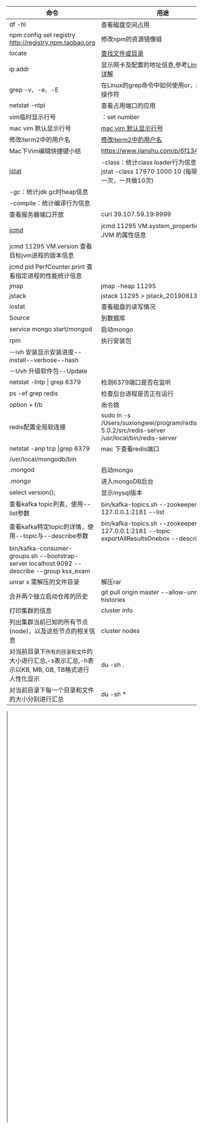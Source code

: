 命令 | 用途
---|---
df -hl | 查看磁盘空间占用
npm config set registry http://registry.npm.taobao.org | 修改npm的资源镜像链 
locate | [查找文件或目录](https://www.cnblogs.com/xqzt/p/5426666.html) 
 ip addr | 显示网卡及配置的地址信息,参考[Linux ip命令详解](https://www.jellythink.com/archives/469) 
 grep -v、-e、-E | 在Linux的grep命令中如何使用or，and，not操作符 
 netstat -ntpl | 查看占用端口的应用 
 vim临时显示行号 | ：set number 
 mac vim 默认显示行号 | [mac vim 默认显示行号](https://blog.csdn.net/i491066272/article/details/78588748) 
 修改iterm2中的用户名 | [修改iterm2中的用户名](https://segmentfault.com/q/1010000011533134) 
Mac下Vim编辑快捷键小结| https://www.jianshu.com/p/6f13474d36ac 
[jstat](https://www.cnblogs.com/alipayhutu/archive/2012/08/20/2647353.html)| -class：统计class loader行为信息，示例：jstat -class 17970 1000 10 (每隔1秒监控一次，一共做10次) 
| -gc：统计jdk gc时heap信息 
| -compile：统计编译行为信息 
查看服务器端口开放| curl 39.107.59.19:9999 
[jcmd](https://www.jianshu.com/p/388e35d8a09b)| jcmd 11295 VM.system_properties 查看 JVM 的属性信息 
| jcmd 11295 VM.version 查看目标jvm进程的版本信息 
| jcmd pid PerfCounter.print 查看指定进程的性能统计信息 
jmap| jmap -heap 11295 
jstack| jstack 11295 > jstack_20190613.log 
iostat| 查看磁盘的读写情况 
Source| 到数据库 
service mongo start/mongod| 启动mongo 
rpm| 执行安装包 
| －ivh 安装显示安装进度--install--verbose--hash 
| －Uvh 升级软件包--Update 
netstat -lntp \| grep 6379| 检测6379端口是否在监听 
ps -ef grep redis| 检查后台进程是否正在运行 
option + f/b| 命令跳 
redis配置全局软连接| sudo ln -s /Users/suxiongwei/program/redis-5.0.2/src/redis-server /usr/local/bin/redis-server 
netstat -anp tcp \|grep 6379| mac 下查看redis端口 
/usr/local/mongodb/bin|                        
.mongod| 启动mongo 
.mongo| 进入mongoDB后台 
select version();| 显示mysql版本 
查看kafka topic列表，使用--list参数| bin/kafka-topics.sh --zookeeper 127.0.0.1:2181 --list 
查看kafka特定topic的详情，使用--topic与--describe参数| bin/kafka-topics.sh --zookeeper 127.0.0.1:2181 --topic exportAllResultsOnebox --describe 
| bin/kafka-consumer-groups.sh --bootstrap-server localhost:9092 --describe --group ksx_exam 
unrar x 需解压的文件目录| 解压rar 
合并两个独立启动仓库的历史| git pull origin master --allow-unrelated-histories 
打印集群的信息| cluster info 
列出集群当前已知的所有节点(node)，以及这些节点的相关信息| cluster nodes 
对当前目录下```所有的目录和文件```的大小进行汇总,-s表示汇总,-h表示以KB, MB, GB, TB格式进行人性化显示| du -sh . 
对当前目录下每一个目录和文件的大小分别进行汇总| du -sh * 
|                        
|                        
|                        
|                        
|                        
|                        
|                        
|                        
|                        
|                        
|                        
|                        
|                        
|                        
|                        
|                        
|                        
|                        
|                        
|                        
|                        
|                        
|                        
|                        
|                        
|                        
|                        
|                        
|                        
|                        
|                        
|                        
|                        
|                        
|                        
|                        
|                        
|                        
|                        
|                        
|                        
|                        
|                        
|                        
|                        
|                        
|                        
|                        
|                        
|                        
|                        
|                        
|                        
|                        
|                        
|                        
|                        
|                        
|                        
|                        
|                        
|                        
|                        
|                        

